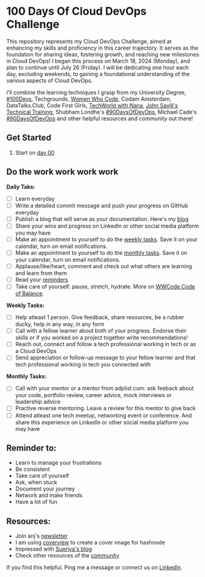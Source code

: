 # 100 Days Of Cloud DevOps Challenge

This repository represents my Cloud DevOps Challenge, aimed at enhancing my skills and proficiency in this career trajectory. It serves as the foundation for sharing ideas, fostering growth, and reaching new milestones in Cloud DevOps! I began this process on March 18, 2024 (Monday), and plan to continue until July 26 (Friday). I will be dedicating one hour each day, excluding weekends, to gaining a foundational understanding of the various aspects of Cloud DevOps.


I'll combine the learning techniques I grasp from my University Degree, [#100Devs](https://100devs.org/), Techgrounds, [Women Who Code](https://www.womenwhocode.com), Codam Amsterdam, DataTalks.Club, Code First Girls, [TechWorld with Nana](https://www.youtube.com/c/techworldwithnana), [John Savill's Technical Training](https://www.youtube.com/@NTFAQGuy), Shubham Londhe's [#90DaysOfDevOps](https://github.com/LondheShubham153/90DaysOfDevOps), Michael Cade's [#90DaysOfDevOps](https://github.com/MichaelCade/90DaysOfDevOps/tree/main/2022/Days) and other helpful resources and community out there!

## Get Started

1. Start on [day 00](https://github.com/agcdtmr/100DaysOfCloudDevOps/tree/main/cloud-devops/day00)

## Do the work work work work

**Daily Taks:**

- [ ] Learn everyday
- [ ] Write a detailed commit message and push your progress on GitHub everyday
- [ ] Publish a blog that will serve as your documentation. Here's my [blog](https://anj.hashnode.dev/)
- [ ] Share your wins and progress on LinkedIn or other social media platform you may have
- [ ] Make an appointment to yourself to do the [weekly tasks](https://github.com/agcdtmr/100DaysOfCloudDevOps/blob/main/README.md#do-the-work-work-work-work). Save it on your calendar, turn on email notifications.
- [ ] Make an appointment to yourself to do the [monthly tasks](https://github.com/agcdtmr/100DaysOfCloudDevOps/blob/main/README.md#do-the-work-work-work-work). Save it on your calendar, turn on email notifications.
- [ ] Applause/like/heart, comment and check out what others are learning and learn from them
- [ ] Read your [reminders](https://github.com/agcdtmr/100DaysOfCloudDevOps/blob/main/README.md#reminder-to)
- [ ] Take care of yourself: pause, stretch, hydrate. More on [WWCode Code of Balance](https://www.womenwhocode.com/blog/category/mental-health).

**Weekly Tasks:**

- [ ] Help atleast 1 person. Give feedback, share resources, be a rubber ducky, help in any way, in any form
- [ ] Call with a fellow learner about both of your progress. Endorse their skills or if you worked on a project together write recommendations!
- [ ] Reach out, connect and follow a tech professional working in tech or as a Cloud DevOps
- [ ] Send appreciation or follow-up message to your fellow learner and that tech professional working in tech you connected with

**Monthly Tasks:**

- [ ] Call with your mentor or a mentor from adplist.com: ask feeback about your code, portfolio review, career advice, mock interviews or leadership advice
- [ ] Practive reverse mentoring. Leave a review for this mentor to give back
- [ ] Attend atleast one tech meetup, networking event or conference. And share this experience on LinkedIn or other social media platform you may have

## Reminder to:

- Learn to manage your frustrations
- Be consistent
- Take care of yourself
- Ask, when stuck
- Document your journey
- Network and make friends
- Have a lot of fun

## Resources:

- Join anj's [newsletter](https://anj.hashnode.dev/)
- I am using [coverview](https://coverview.vercel.app/editor) to create a cover image for hashnode
- Impressed with [Supriya's blog](https://hashnode.com/@Supriya27)
- Check other resources of the [community](https://www.google.com/search?q=%2390DaysofDevOps+challenge&oq=%2390DaysofDevOps+challenge&gs_lcrp=EgZjaHJvbWUyBggAEEUYOTIICAEQABgWGB7SAQc0NDRqMGo3qAIAsAIA&sourceid=chrome&ie=UTF-8#ip=1)

If you find this helpful. Ping me a message or connect us on [LinkedIn](https://www.linkedin.com/in/anjcalleja/).
